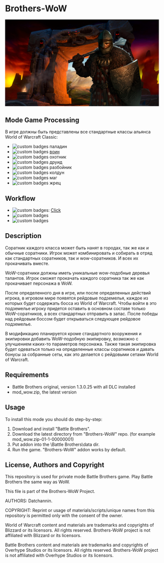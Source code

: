 # Brothers-WoW
![Brothers-WoW](spec/bbwow_02.png "Brothers WoW repo: Play Battle Brothers using WoW heroes")

## Mode Game Processing
В игре должны быть представлены все стандартные классы альянса World of Warcraft Classic:
* ![custom badges](https://img.shields.io/badge/status-to%20do-blue) паладин
* ![custom badges](https://img.shields.io/badge/status-in%20progress-yellow) [воин](https://github.com/datchannin/Brothers-WoW/blob/master/spec/warrior.md)
* ![custom badges](https://img.shields.io/badge/status-to%20do-blue) охотник
* ![custom badges](https://img.shields.io/badge/status-to%20do-blue) друид
* ![custom badges](https://img.shields.io/badge/status-to%20do-blue) разбойник
* ![custom badges](https://img.shields.io/badge/status-to%20do-blue) колдун
* ![custom badges](https://img.shields.io/badge/status-to%20do-blue) маг
* ![custom badges](https://img.shields.io/badge/status-to%20do-blue) жрец

## Workflow
* ![custom badges](https://img.shields.io/badge/roadmap-yes-green): [Click](https://github.com/datchannin/Brothers-WoW/blob/master/spec/roadmap.md)
* ![custom badges](https://img.shields.io/badge/bug%20tracker-not-red)
* ![custom badges](https://img.shields.io/badge/extended%20docs-not-red)

## Description
Соратник каждого класса может быть нанят в городах, так же как и обычные соратники. Игрок может комбинировать и собирать в отряд как стандартных соратников, так и wow-соратников. И всех их прокачивать вместе.

WoW-соратники должны иметь уникальные wow-подобные деревья талантов. Игрок сможет прокачать каждого соратника так же как прокачивает персонажа в WoW.

После определенного дня в игре, или после определенных действий игрока, в игровом мире появятся рейдовые подземелья, каждое из которых будет содержать босса из World of Warcraft. Чтобы войти в это подземелье игроку придется оставить в основном составе только WoW-соратников, а всех стандартных отправить в запас. После победы над рейдовым боссом будет открываться следующее рейдовое подземелье.

В модификацию планируется кроме стандартного вооружения и экипировки добавить WoW-подобную экипировку, возможно с улучшением каких-то параметров персонажа. Также такая экипировка будет одеваться только на определенные классы соратников и давать бонусы за собранные сеты, как это делается с рейдовыми сетами World of Warcraft.

## Requirements
* Battle Brothers original, version 1.3.0.25 with all DLC installed
* mod_wow.zip, the latest version

## Usage
To install this mode you should do step-by-step:
1. Download and install "Battle Brothers".
2. Download the latest directory from "Brothers-WoW" repo. (for example mod_wow.zip-01-1-00000001)
3. Put addon into the \Battle Brothers\data dir.
4. Run the game. "Brothers-WoW" addon works by default.

## License, Authors and Copyright

This repository is used for private mode Battle Brothers game. Play Battle Brothers the same way as WoW.

This file is part of the Brothers-WoW Project. 

AUTHORS: Datchannin.

COPYRIGHT: Reprint or usage of materials/scripts/unique names from this repository is permitted only with the consent of the owner.

World of Warcraft content and materials are trademarks and copyrights of Blizzard or its licensors. All rights reserved. Brothers-WoW project is not affiliated with Blizzard or its licensors.

Battle Brothers content and materials are trademarks and copyrights of Overhype Studios or its licensors. All rights reserved. Brothers-WoW project is not affiliated with Overhype Studios or its licensors.
